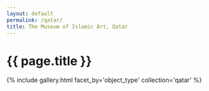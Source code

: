 ```yaml
---
layout: default
permalink: /qatar/
title: The Museum of Islamic Art, Qatar
---
```


<h1>{{ page.title }}</h1>

{% include gallery.html facet_by='object_type' collection='qatar' %}
